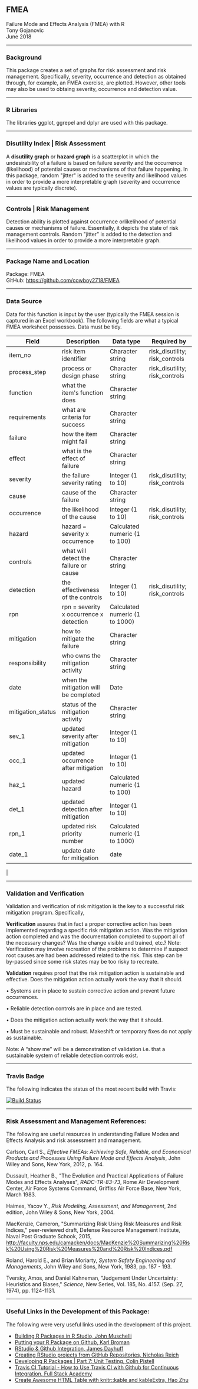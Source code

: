## FMEA
Failure Mode and Effects Analysis (FMEA) with R  
Tony Gojanovic  
June 2018  

***

### Background

This package creates a set of graphs for risk assessment and risk management. Specifically, severity, occurrence and detection as obtained through, for example, an FMEA exercise, are plotted.  However, other tools may also be used to obtaing severity, occurrence and detection value.

***

### R Libraries

The libraries ggplot, ggrepel and dplyr are used with this package.

***

### Disutility Index | Risk Assessment

A **disutility graph** or **hazard graph** is a scatterplot in which the undesirability of a failure is based on failure severity and the occurrence (likelihood) of potential causes or mechanisms of that failure happening.  In this package, random "jitter" is added to the severity and likelihood values in order to provide a more interpretable graph (severity and occurrence values are typically discrete).

***

### Controls | Risk Management

Detection ability is plotted against occurrence orlikelihood of potential causes or mechanisms of failure.  Essentially, it depicts the state of risk management controls. Random "jitter" is added to the detection and likelihood values in order to provide a more interpretable graph.

***

### Package Name and Location

Package: FMEA   
GitHub:  https://github.com/cowboy2718/FMEA

***

### Data Source

Data for this function is input by the user (typically the FMEA session is captured in an Excel workbook).  The following fields are what a typical FMEA worksheet possesses.  Data must be tidy.

|Field            | Description                                 | Data type                           | Required by                     |
 --------------   | --------------------------------------------| ------------------------------------| --------------------------------| 
|item_no          | risk item identifier                        | Character string                    | risk_disutility; risk_controls  |
|process_step     | process or design phase                     | Character string                    | risk_disutility; risk_controls  |
|function         | what the item's function does               | Character string                    |                                 |
|requirements     | what are criteria for success               | Character string                    |                                 |
|failure          | how the item might fail                     | Character string                    |                                 |
|effect           | what is the effect of failure               | Character string                    |                                 |
|severity         | the failure severity rating                 | Integer (1 to 10)| risk_disutility; risk_controls  |
|cause            | cause of the failure                        | Character string                    |                                 |
|occurrence       | the likelihood of the cause                 | Integer (1 to 10)| risk_disutility; risk_controls  |
|hazard           | hazard = severity x occurrence              | Calculated numeric (1 to 100)                  |                                 |
|controls         | what will detect the failure or cause       | Character string                    |                                 |
|detection        | the effectiveness of the controls           | Integer (1 to 10)| risk_disutility; risk_controls  |
|rpn              | rpn = severity x occurrence x detection     | Calculated numeric (1 to 1000)                 |                                 |
|mitigation       | how to mitigate the failure                 | Character string                    |                                 |
|responsibility   | who owns the mitigation activity            | Character string                    |                                 |
|date             | when the mitigation will be completed       | Date                                |                                 |
|mitigation_status| status of the mitigation activity           | Character string                    |                                 |
|sev_1            | updated severity after mitigation           | Integer (1 to 10)|                                 |
|occ_1            | updated occurrence after mitigation         | Integer (1 to 10)|                                 |
|haz_1            | updated hazard                              | Calculated numeric (1 to 100)                  |                                 |
|det_1            | updated detection after mitigation          | Integer (1 to 10)|                                 |
|rpn_1            | updated risk priority number                | Calculated numeric (1 to 1000)                 |                          |record           | evidence or record type                     | categorical                         |                                 |
|date_1           | update date for mitigation                  | date                                |                          
|

***

### Validation and Verification

Validation and verification of risk mitigation is the key to a successful risk mitigation program. Specifically,

**Verification** assures that in fact a proper corrective action has been implemented regarding a specific risk mitigation action.
Was the mitigation action completed and was the documentation completed to support all of the necessary changes?  Was the change visible and trained, etc.? 
Note: Verification may involve recreation of the problems to determine if suspect root causes are had been addressed related to the risk. This step can be by-passed since some risk states may be too risky to recreate. 

**Validation** requires proof that the risk mitigation action is sustainable and effective.  Does the mitigation action actually work the way that it should.

•	Systems are in place to sustain corrective action and prevent future occurrences. 

•	Reliable detection controls are in place and are tested. 

•	Does the mitigation action actually work the way that it should. 

•	Must be sustainable and robust.  Makeshift or temporary fixes do not apply as sustainable.  

Note: A “show me” will be a demonstration of validation i.e. that a sustainable system of reliable detection controls exist. 

***

### Travis Badge

The following indicates the status of the most recent build with Travis:

[![Build Status](https://travis-ci.org/cowboy2718/FMEA.svg?branch=master)](https://travis-ci.org/cowboy2718/FMEA)

***

### Risk Assessment and Management References:

The following are useful resources in understanding Failure Modes and Effects Analysis and risk assessment and management.

Carlson, Carl S., *Effective FMEAs: Achieving Safe, Reliable, and Economical Products and Processes Using Failure Mode and Effects Analysis*, John Wiley and Sons, New York, 2012, p. 164. 

Dussault, Heather B., "The Evolution and Practical Applications of Failure Modes and Effects Analyses", *RADC-TR-83-73*, Rome Air Development Center, Air Force Systems Command, Griffiss Air Force Base, New York, March 1983.

Haimes, Yacov Y., *Risk Modeling, Assessment, and Management*, 2nd edition, John Wiley & Sons, New York, 2004.

MacKenzie, Cameron, "Summarizing Risk Using Risk Measures and Risk Indices," peer-reviewed draft, Defense Resource Management Institute, Naval Post Graduate Schook, 2015, http://faculty.nps.edu/camacken/docs/MacKenzie%20Summarizing%20Risk%20Using%20Risk%20Measures%20and%20Risk%20Indices.pdf

Roland, Harold E., and Brian Moriarty, *System Safety Engineering and Managements*, John Wiley and Sons, New York, 1983, pp. 187 - 193.

Tversky, Amos, and Daniel Kahneman, "Judgement Under Uncertainty: Heuristics and Biases," *Science*, New Series, Vol. 185, No. 4157. (Sep. 27, 1974), pp. 1124-1131.

***

### Useful Links in the Development of this Package:

The following were very useful links used in the development of this project.

* [Building R Packages in R Studio, John Muschelli](https://www.youtube.com/watch?v=OIirKRgIsdc) 
* [Putting your R Package on Github, Karl Broman](http://kbroman.org/pkg_primer/pages/github.html) 
* [RStudio & Github Integration, James Dayhuff](https://www.youtube.com/watch?v=E2d91v1Twcc&t=597s) 
* [Creating RStudio projects from GitHub Repositories, Nicholas Reich ](https://www.youtube.com/watch?v=YxZ8J2rqhEM) 
* [Developing R Packages | Part 7: Unit Testing, Colin Pistell](https://www.youtube.com/watch?v=u2KDSY_8Ay4) 
* [Travis CI Tutorial - How to Use Travis CI with Github for Continuous Integration, Full Stack Academy](https://www.youtube.com/watch?v=Uft5KBimzyk)
* [Create Awesome HTML Table with knitr::kable and kableExtra, Hao Zhu](https://cran.r-project.org/web/packages/kableExtra/vignettes/awesome_table_in_html)